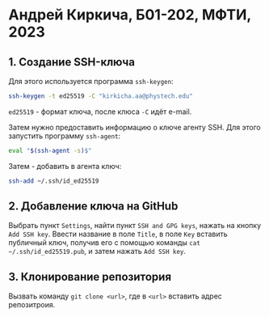 # Андрей Киркича, Б01-202, МФТИ, 2023
## 1. Создание SSH-ключа
Для этого используется программа `ssh-keygen`:
```bash
ssh-keygen -t ed25519 -C "kirkicha.aa@phystech.edu"
```
`ed25519` - формат ключа, после клюса `-C` идёт e-mail.

Затем нужно предоставить информацию о ключе агенту SSH. Для этого запустить программу `ssh-agent`:
```bash
eval "$(ssh-agent -s)$"
```
Затем - добавить в агента ключ:
```bash
ssh-add ~/.ssh/id_ed25519
```

## 2. Добавление ключа на GitHub
Выбрать пункт `Settings`, найти пункт `SSH and GPG keys`, нажать на кнопку `Add SSH key`.
Ввести название в поле `Title`, в поле `Key` вставить публичный ключ, получив его с помощью команды `cat ~/.ssh/id_ed25519.pub`, и затем нажать `Add SSH key`.

## 3. Клонирование репозитория
Вызвать команду `git clone <url>`, где в `<url>` вставить адрес репозитроия.